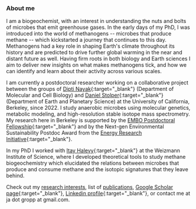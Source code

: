 ### About me
I am a biogeochemist, with an interest in understanding the nuts and bolts of microbes that emit greenhouse gases. In the early days of my PhD, I was introduced into the world of methanogens -- microbes that produce methane -- which kickstarted a journey that continues to this day. Methanogens had a key role in shaping Earth's climate throughout its history and are predicted to drive further global warming in the near and distant future as well. Having firm roots in both biology and Earth sciences I aim to deliver new insights on what makes methanogens tick, and how we can identify and learn about their activity across various scales.

I am currently a postdoctoral researcher working on a collaborative project between the groups of [Dipti Nayak](https://www.dnayaklab.com){:target="_blank"} (Department of Molecular and Cell Biology) and [Daniel Stolper](https://sites.google.com/berkeley.edu/daniel-stolper/){:target="_blank"} (Department of Earth and Planetary Science) at the University of California, Berkeley, since 2022. I study anaerobic microbes using molecular genetics, metabolic modeling, and high-resolution stable isotope mass spectrometry.
My research here in Berkeley is supported by the [EMBO Postdoctoral Fellowship](https://www.embo.org/funding/fellowships-grants-and-career-support/postdoctoral-fellowships/){:target="_blank"} and by the Next-gen Environmental Sustainability Postdoc Award from the [Energy Research Initiative](https://www.weizmann.ac.il/sustainability/){:target="_blank"}.

In my PhD I worked with [Itay Halevy](https://www.weizmann.ac.il/eserpages/Halevy/){:target="_blank"} at the Weizmann Institute of Science, where I developed theoretical tools to study methane biogeochemistry which elucidated the relations between microbes that produce and consume methane and the isotopic signatures that they leave behind.

Check out my [research interests](research.md), list of [publications](publications.md), [Google Scholar page](https://scholar.google.com/citations?user=y664qEAAAAAJ&hl=en){:target="_blank"}, [Linkedin profile](https://www.linkedin.com/in/jonathan-gropp-948a9791/){:target="_blank"}, or contact me at ja dot gropp at gmail.com.
